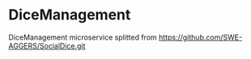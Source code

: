 # DiceManagement
DiceManagement microservice splitted from https://github.com/SWE-AGGERS/SocialDice.git

